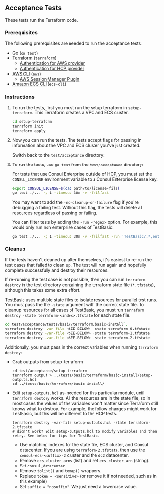 ## Acceptance Tests

These tests run the Terraform code.

### Prerequisites

The following prerequisites are needed to run the acceptance tests:

- [Go](https://go.dev/dl/) (`go test`)
- [Terraform](https://www.terraform.io/downloads) (`terraform`)
   - [Authentication for AWS provider](https://registry.terraform.io/providers/hashicorp/aws/latest/docs#authentication)
   - [Authentication for HCP provider](https://registry.terraform.io/providers/hashicorp/hcp/latest/docs/guides/auth)
- [AWS CLI](https://docs.aws.amazon.com/cli/latest/userguide/getting-started-install.html) (`aws`)
   - [AWS Session Manager Plugin](https://docs.aws.amazon.com/systems-manager/latest/userguide/session-manager-working-with-install-plugin.html)
- [Amazon ECS CLI](https://docs.aws.amazon.com/AmazonECS/latest/developerguide/ECS_CLI_installation.html) (`ecs-cli`)

### Instructions

1. To run the tests, first you must run the setup terraform in `setup-terraform`.
   This Terraform creates a VPC and ECS cluster.

   ```sh
   cd setup-terraform
   terraform init
   terraform apply
   ```
1. Now you can run the tests. The tests accept flags for passing in information about the
   VPC and ECS cluster you've just created.

   Switch back to the `test/acceptance` directory:

1. To run the tests, use `go test` from the `test/acceptance` directory:

   For tests that use Consul Enterprise outside of HCP, you must set the
   `CONSUL_LICENSE` environment variable to a Consul Enterprise license key.

   ```sh
   export CONSUL_LICENSE=$(cat path/to/license-file)
   go test ./... -p 1 -timeout 30m -v -failfast
   ```

   You may want to add the `-no-cleanup-on-failure` flag if you're debugging
   a failing test. Without this flag, the tests will delete all resources
   regardless of passing or failing.

   You can filter tests by adding the `-run <regex>` option. For example, this
   would only run non enterprise cases of TestBasic:

   ```sh
   go test ./... -p 1 -timeout 30m -v -failfast -run 'TestBasic/.*,enterprise:_false'
   ```

### Cleanup

If the tests haven't cleaned up after themselves, it's easiest to
re-run the test cases that failed to clean up. The test will run again
and hopefully complete successfully and destroy their resources.

If re-running the test case is not possible, then you can run `terraform destroy`
in the test directory containing the terraform state file (`*.tfstate`), although
this takes some extra effort.

TestBasic uses multiple state files to isolate resources for parallel test
runs. You must pass the the `-state` argument with the correct state file. To
cleanup resources for all cases of TestBasic, you must run `terraform destroy
-state terraform-<index>.tfstate` for each state file.

```sh
cd test/acceptance/tests/basic/terraform/basic-install`.
terraform destroy -var-file <SEE-BELOW> -state terraform-0.tfstate
terraform destroy -var-file <SEE-BELOW> -state terraform-1.tfstate
terraform destroy -var-file <SEE-BELOW> -state terraform-2.tfstate
```

Additionally, you must pass in the correct variables when running `terraform destroy`:

* Grab outputs from setup-terraform

    ```
    cd test/acceptance/setup-terraform
    terraform output > ../tests/basic/terraform/basic-install/setup-outputs.hcl
    cd ../tests/basic/terraform/basic-install/
    ```

* Edit `setup-outputs.hcl` as-needed for this particular module, until `terraform destory` works.
  All the resources are in the state file, so in most cases the values of the variables won't matter
  since Terraform still knows what to destroy. For example, the follow changes might work for TestBasic,
  but this will be different to the HCP tests.

    ```
    terraform destroy -var-file setup-outputs.hcl -state terraform-2.tfstate
    # didn't work? Edit setup-outputs.hcl to modify variables and then retry. See below for tips for TestBasic.
    ```

  * Use matching indexes for the state file, ECS cluster, and Consul datacenter.
    If you are using `terraform-2.tfstate`, then use the `consul-ecs-<suffix>-2` cluster and the `dc2` datacenter.
  * Remove `ecs_cluster_arns` (list) and set `ecs_cluster_arn` (string).
  * Set `consul_datacenter`
  * Remove `tolist()` and `tomap()` wrappers.
  * Replace `token = <sensitive>` (or remove it if not needed, such as in this example)
  * Set `suffix = "nosuffix"`. We just need a lowercase value.
